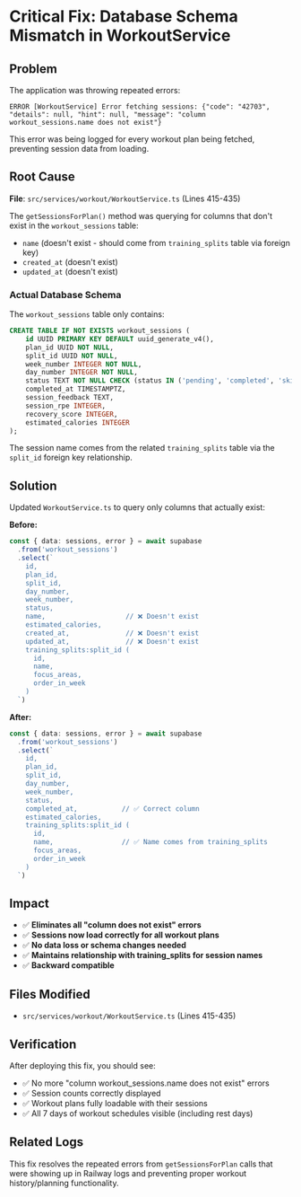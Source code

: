 # Critical Fix: Database Schema Mismatch in WorkoutService

## Problem
The application was throwing repeated errors:
```
ERROR [WorkoutService] Error fetching sessions: {"code": "42703", "details": null, "hint": null, "message": "column workout_sessions.name does not exist"}
```

This error was being logged for every workout plan being fetched, preventing session data from loading.

## Root Cause
**File**: `src/services/workout/WorkoutService.ts` (Lines 415-435)

The `getSessionsForPlan()` method was querying for columns that don't exist in the `workout_sessions` table:
- `name` (doesn't exist - should come from `training_splits` table via foreign key)
- `created_at` (doesn't exist)
- `updated_at` (doesn't exist)

### Actual Database Schema
The `workout_sessions` table only contains:
```sql
CREATE TABLE IF NOT EXISTS workout_sessions (
    id UUID PRIMARY KEY DEFAULT uuid_generate_v4(),
    plan_id UUID NOT NULL,
    split_id UUID NOT NULL,
    week_number INTEGER NOT NULL,
    day_number INTEGER NOT NULL,
    status TEXT NOT NULL CHECK (status IN ('pending', 'completed', 'skipped')),
    completed_at TIMESTAMPTZ,
    session_feedback TEXT,
    session_rpe INTEGER,
    recovery_score INTEGER,
    estimated_calories INTEGER
);
```

The session name comes from the related `training_splits` table via the `split_id` foreign key relationship.

## Solution
Updated `WorkoutService.ts` to query only columns that actually exist:

**Before:**
```typescript
const { data: sessions, error } = await supabase
  .from('workout_sessions')
  .select(`
    id,
    plan_id,
    split_id,
    day_number,
    week_number,
    status,
    name,                    // ❌ Doesn't exist
    estimated_calories,
    created_at,              // ❌ Doesn't exist
    updated_at,              // ❌ Doesn't exist
    training_splits:split_id (
      id,
      name,
      focus_areas,
      order_in_week
    )
  `)
```

**After:**
```typescript
const { data: sessions, error } = await supabase
  .from('workout_sessions')
  .select(`
    id,
    plan_id,
    split_id,
    day_number,
    week_number,
    status,
    completed_at,           // ✅ Correct column
    estimated_calories,
    training_splits:split_id (
      id,
      name,                 // ✅ Name comes from training_splits
      focus_areas,
      order_in_week
    )
  `)
```

## Impact
- ✅ **Eliminates all "column does not exist" errors**
- ✅ **Sessions now load correctly for all workout plans**
- ✅ **No data loss or schema changes needed**
- ✅ **Maintains relationship with training_splits for session names**
- ✅ **Backward compatible**

## Files Modified
- `src/services/workout/WorkoutService.ts` (Lines 415-435)

## Verification
After deploying this fix, you should see:
- ✅ No more "column workout_sessions.name does not exist" errors
- ✅ Session counts correctly displayed
- ✅ Workout plans fully loadable with their sessions
- ✅ All 7 days of workout schedules visible (including rest days)

## Related Logs
This fix resolves the repeated errors from `getSessionsForPlan` calls that were showing up in Railway logs and preventing proper workout history/planning functionality.
